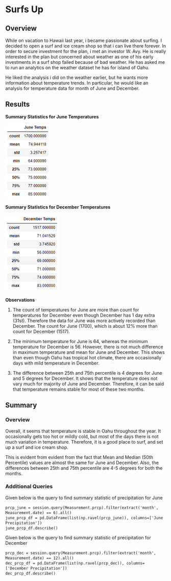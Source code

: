 # Surfs Up

## Overview

While on vacation to Hawaii last year, i became passionate about surfing. I decided to open a surf and ice cream shop so that i can live there forever. In order to secure investment for the plan, i met an investor W. Avy. He is really interested in the plan but concerned about weather as one of his early investments in a surf shop failed because of bad weather. He has asked me to run an analytics on the weather dataset he has for island of Oahu.    

He liked the analysis i did on the weather earlier, but he wants more information about temperature trends. In particular, he would like an analysis for temperature data for month of June and December.  

## Results

**Summary Statistics for June Temperatures**

![june_temps](./Images/june_temps.png)

**Summary Statistics for December Temperatures**

![dec_temps](./Images/dec_temps.png)

**Observations**

1. The count of temperatures for June are more than count for temperatures for December even though December has 1 day extra (31st). Therefore the data for June was more actively recorded than December. The count for June (1700), which is about 12% more than count for December (1517).    

2. The minimum temperature for June is 64, whereas the minimum temperature for December is 56. However, there is not much difference in maximum temperature and mean for June and December. This shows than even though Oahu has tropical hot climate, there are occasionally days with mild temperature in December.

3. The difference between 25th and 75th percentile is 4 degrees for June and 5 degrees for December. It shows that the temperature does not vary much for majority of June and December. Therefore, it can be said that temperature remains stable for most of these two months.

## Summary

### Overview

Overall, it seems that temperature is stable in Oahu throughout the year. It occasionally gets too hot or mildly cold, but most of the days there is not much variation in temperature. Therefore, it is a good place to surf, and set up a surf and ice cream shop.

This is evident from evident from the fact that Mean and Median (50th Percentile) values are almost the same for June and December. Also, the differences between 25th and 75th percentile are 4-5 degrees for both the months. 

### Additional Queries

Given below is the query to find summary statistic of precipitation for June

    prcp_june = session.query(Measurement.prcp).filter(extract('month', Measurement.date) == 6).all()
    june_prcp_df = pd.DataFrame(list(np.ravel(prcp_june)), columns=['June Precipitation'])
    june_prcp_df.describe()

Given below is the query to find summary statistic of precipitation for December

    prcp_dec = session.query(Measurement.prcp).filter(extract('month', Measurement.date) == 12).all()
    dec_prcp_df = pd.DataFrame(list(np.ravel(prcp_dec)), columns=['December Precipitation'])
    dec_prcp_df.describe()
